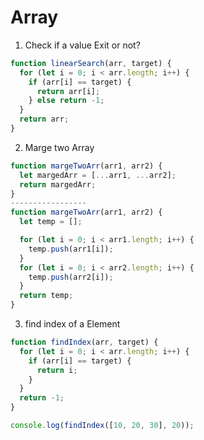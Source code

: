 # Array

1. Check if a value Exit or not?

```js
function linearSearch(arr, target) {
  for (let i = 0; i < arr.length; i++) {
    if (arr[i] == target) {
      return arr[i];
    } else return -1;
  }
  return arr;
}
```

2. Marge two Array

```js
function margeTwoArr(arr1, arr2) {
  let margedArr = [...arr1, ...arr2];
  return margedArr;
}
-----------------
function margeTwoArr(arr1, arr2) {
  let temp = [];

  for (let i = 0; i < arr1.length; i++) {
    temp.push(arr1[i]);
  }
  for (let i = 0; i < arr2.length; i++) {
    temp.push(arr2[i]);
  }
  return temp;
}
```

3. find index of a Element

```js
function findIndex(arr, target) {
  for (let i = 0; i < arr.length; i++) {
    if (arr[i] == target) {
      return i;
    }
  }
  return -1;
}

console.log(findIndex([10, 20, 30], 20));
```
